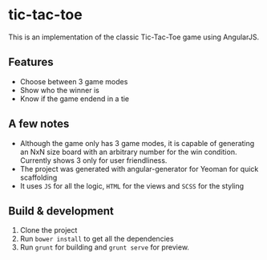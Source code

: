 # tic-tac-toe

This is an implementation of the classic Tic-Tac-Toe game using AngularJS.

## Features
- Choose between 3 game modes
- Show who the winner is
- Know if the game endend in a tie

## A few notes
- Although the game only has 3 game modes, it is capable of generating an NxN size board with an arbitrary number for the win condition. Currently shows 3 only for user friendliness.
- The project was generated with angular-generator for Yeoman for quick scaffolding
- It uses `JS` for all the logic, `HTML` for the views and `SCSS` for the styling

## Build & development
1. Clone the project
2. Run `bower install` to get all the dependencies
3. Run `grunt` for building and `grunt serve` for preview.
